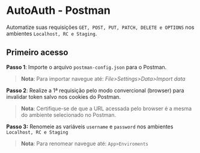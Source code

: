 # AutoAuth - Postman

Automatize suas requisições `GET, POST, PUT, PATCH, DELETE e OPTIONS` nos ambientes `Localhost, RC e Staging`.

## Primeiro acesso
**Passo 1**: Importe o arquivo `postman-config.json` para o Postman.
> **Nota**: Para importar navegue até: *File>Settings>Data>Import data*

**Passo 2**: Realize a 1ª requisição pelo modo convercional (browser) para invalidar token salvo nos cookies do Postman.
> **Nota**: Certifique-se de que a URL acessada pelo browser é a mesma do ambiente selecionado no Postman.

**Passo 3:** Renomeie as variáveis `username` e `password` nos ambientes `Localhost, RC e Staging`
> **Nota**: Para renomear navegue até: `App>Enviroments`

